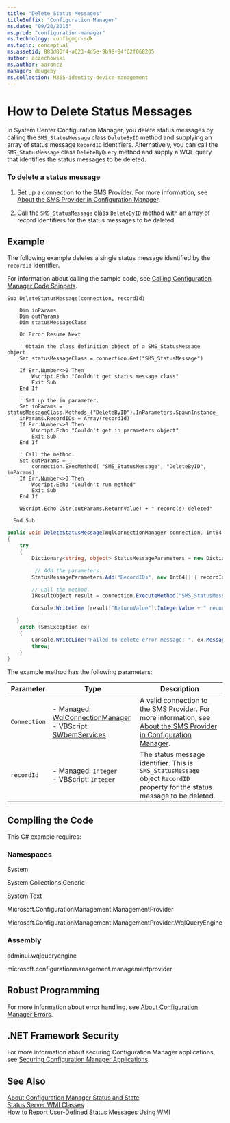 ```yaml
---
title: "Delete Status Messages"
titleSuffix: "Configuration Manager"
ms.date: "09/20/2016"
ms.prod: "configuration-manager"
ms.technology: configmgr-sdk
ms.topic: conceptual
ms.assetid: 883d80f4-a623-4d5e-9b98-84f62f068205
author: aczechowski
ms.author: aaroncz
manager: dougeby
ms.collection: M365-identity-device-management
---
```

# How to Delete Status Messages
In System Center Configuration Manager, you delete status messages by calling the `SMS_StatusMessage` class `DeleteByID` method and supplying an array of status message `RecordID` identifiers. Alternatively, you can call the `SMS_StatusMessage` class `DeleteByQuery` method and supply a WQL query that identifies the status messages to be deleted.  

### To delete a status message  

1.  Set up a connection to the SMS Provider. For more information, see [About the SMS Provider in Configuration Manager](../../../../develop/core/understand/about-the-sms-provider-in-configuration-manager.md).  

2.  Call the `SMS_StatusMessage` class `DeleteByID` method with an array of record identifiers for the status messages to be deleted.  

## Example  
 The following example deletes a single status message identified by the `recordId` identifier.  

 For information about calling the sample code, see [Calling Configuration Manager Code Snippets](../../../../develop/core/understand/calling-code-snippets.md).  

```vbs  
Sub DeleteStatusMessage(connection, recordId)  

    Dim inParams  
    Dim outParams  
    Dim statusMessageClass  

    On Error Resume Next  

    ' Obtain the class definition object of a SMS_StatusMessage object.  
    Set statusMessageClass = connection.Get("SMS_StatusMessage")  

    If Err.Number<>0 Then  
        Wscript.Echo "Couldn't get status message class"  
        Exit Sub  
    End If  

    ' Set up the in parameter.  
    Set inParams = statusMessageClass.Methods_("DeleteByID").InParameters.SpawnInstance_  
    inParams.RecordIDs = Array(recordId)  
    If Err.Number<>0 Then  
        Wscript.Echo "Couldn't get in parameters object"  
        Exit Sub  
    End If  

    ' Call the method.  
    Set outParams = _  
        connection.ExecMethod( "SMS_StatusMessage", "DeleteByID", inParams)  
    If Err.Number<>0 Then  
        Wscript.Echo "Couldn't run method"  
        Exit Sub  
    End If  

    WScript.Echo CStr(outParams.ReturnValue) + " record(s) deleted"  

  End Sub  
```  

```c#  
public void DeleteStatusMessage(WqlConnectionManager connection, Int64 recordId)  
{  
    try  
    {  
        Dictionary<string, object> StatusMessageParameters = new Dictionary<string, object>();  

         // Add the parameters.  
        StatusMessageParameters.Add("RecordIDs", new Int64[] { recordId });  

        // Call the method.  
        IResultObject result = connection.ExecuteMethod("SMS_StatusMessage", "DeleteByID", StatusMessageParameters);  

        Console.WriteLine (result["ReturnValue"].IntegerValue + " record(s) deleted");  

   }  
    catch (SmsException ex)  
    {  
        Console.WriteLine("Failed to delete error message: ", ex.Message);  
        throw;  
    }  
}  

```  

 The example method has the following parameters:  

|Parameter|Type|Description|  
|---------------|----------|-----------------|  
|`Connection`|-   Managed: [WqlConnectionManager](assetId:///WqlConnectionManager?qualifyHint=False&autoUpgrade=True)<br />-   VBScript: [SWbemServices](assetId:///SWbemServices?qualifyHint=False&autoUpgrade=True)|A valid connection to the SMS Provider. For more information, see [About the SMS Provider in Configuration Manager](../../../../develop/core/understand/about-the-sms-provider-in-configuration-manager.md).|  
|`recordId`|-   Managed: `Integer`<br />-   VBScript: `Integer`|The status message identifier. This is `SMS_StatusMessage` object `RecordID` property for the status message to be deleted.|  

## Compiling the Code  
 This C# example requires:  

### Namespaces  
 System  

 System.Collections.Generic  

 System.Text  

 Microsoft.ConfigurationManagement.ManagementProvider  

 Microsoft.ConfigurationManagement.ManagementProvider.WqlQueryEngine  

### Assembly  
 adminui.wqlqueryengine  

 microsoft.configurationmanagement.managementprovider  

## Robust Programming  
 For more information about error handling, see [About Configuration Manager Errors](../../../../develop/core/understand/about-configuration-manager-errors.md).  

## .NET Framework Security  
 For more information about securing Configuration Manager applications, see [Securing Configuration Manager Applications](../../../../develop/core/understand/securing-configuration-manager-applications.md).  

## See Also  
 [About Configuration Manager Status and State](../../../../develop/core/servers/manage/about-configuration-manager-status-and-summarizers.md)   
 [Status Server WMI Classes](../../../../develop/reference/core/servers/manage/status-server-wmi-classes.md)   
 [How to Report User-Defined Status Messages Using WMI](../../../../develop/core/servers/manage/how-to-report-user-defined-status-messages.md)
